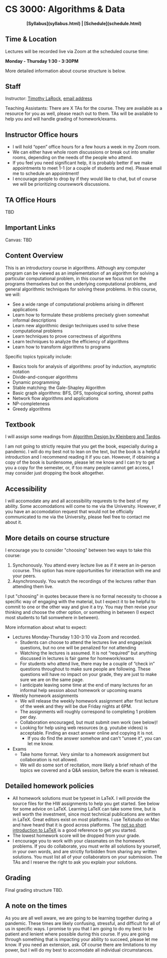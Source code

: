 ## <a name="CS3000 - Algorithms & Data - Summer 1"></a> 

# CS 3000: Algorithms & Data

<h4 align="center"> [Syllabus](syllabus.html) | [Schedule](schedule.html) </h4>


## Time & Location
Lectures will be recorded live via Zoom at the scheduled course time: 

<b> Monday - Thursday 1:30 - 3:30PM </b>

More detailed information about course structure is below.

## Staff
Instructor: [Timothy LaRock](tlarock.github.io), [email address](mailto:larock.t@northeastern.edu)

Teaching Assistants: There are X TAs for the course. They are available as a resource for you as well, please reach out to them. TAs will be available to help you and will handle grading of homework/exams.


## Instructor Office hours
* I will hold “open” office hours for a few hours a week in my Zoom room.
* We can either have whole room discussions or break out into smaller rooms, depending on the needs of the people who attend. 
* If you feel you need significant help, it is probably better if we make appointments to meet 1-1 (or a couple of students and me). Please email me to schedule an appointment!
* I encourage people to drop by if they would like to chat, but of course we will be prioritizing courswwork discussions.

## TA Office Hours
TBD

## Important Links
Canvas: TBD

##  Content Overview
This is an introductory course in algorithms. Although any computer program can be viewed as an implementation of an algorithm for solving a particular computational problem, in this course we focus not on the programs themselves but on the underlying computational problems, and general algorithmic techniques for solving these problems. In this course, we will:

* See a wide range of computational problems arising in different applications
* Learn how to formulate these problems precisely given somewhat informal descriptions
* Learn new algorithmic design techniques used to solve these computational problems
* Learn techniques to prove correctness of algorithms
* Learn techniques to analyze the efficiency of algorithms
* Learn how to transform algorithms to programs 

Specific topics typically include:

* Basics tools for analysis of algorithms: proof by induction, asymptotic notation
* Divide-and-conquer algorithms
* Dynamic programming
* Stable matching: the Gale-Shapley Algorithm
* Basic graph algorithms: BFS, DFS, topological sorting, shorest paths
* Network flow algorithms and applications
* NP-completeness
* Greedy algorithms 

## Textbook
I will assign some readings from [Algorithm Design by Kleinberg and Tardos](https://www.barnesandnoble.com/w/algorithm-design-jon-kleinberg/1100018432).

I am not going to strictly require that you get the book, especially during a pandemic. I will do my best not to lean on the text, but the book is a helpful introduction and I recommend reading it if you can. However, if obtaining a copy of the book is burdensome, please let me know and I can try to get you a copy for the semester, or, if too many people cannot get access, I may consider just dropping the book altogether.

## Accessibility
I will accomodate any and all accessibility requrests to the best of my ability. Some accomodations will come to me via the University. However, if you have an accomodation request that would not be officially communicated to me via the University, please feel free to contact me about it.

## More details on course structure
I encourage you to consider "choosing" between two ways to take this course:
 
1. Synchonously. You attend every lecture live as if it were an in-person ccourse. This option has more opportunities for interaction with me and your peers.
2. Asynchronously. You watch the recordings of the lectures rather than attending them live. 

I put "choosing" in quotes because there is no formal necessity to choose a specific way of engaging with the material, but I expect it to be helpful to commit to one or the other way and give it a try. You may then revise your thinking and choose the other option, or something in between (I expect most students to fall somwehere in between).

More information about what to expect:

* Lectures Monday-Thursday 1:30-3:10 via Zoom and recorded.
    * Students can choose to attend the lectures live and engage/ask questions, but no one will be penalized for not attending
    * Watching the lectures is assumed. It is not “required” but anything discussed in lectures is fair game for homework/exams
    * For students who attend live, there may be a couple of “check in” questions throughout to make sure people are following. These questions will have no impact on your grade, they are just to make sure we are on the same page. 
    * I anticipate leaving some time at the end of many lectures for an informal help session about homework or upcoming exams
* Weekly homework assignments
    * We will release the weekly homework assignment after first lecture of the week and they will be due Friday nights at 6PM.
    * The assignments will roughly correspond to completing 1 problem per day.
    * Collaboration encouraged, but must submit own work (see below)!
    * Looking for help using web resources (e.g. youtube videos) is acceptable. Finding an exact answer online and copying it is not.
        * If you do find the answer somehow and can't "unsee it", you can let me know.
* Exams
    * Take home format. Very similar to a homework assignment but collaboration is not allowed.
    * We will do some sort of recitation, more likely a brief rehash of the topics we covered and a Q&A session, before the exam is released.

## Detailed homework policies
* All homework solutions must be typeset in LaTeX. I will provide the source files for the HW assignments to help you get started. See below for some advice on LaTeX. Learning LaTeX can take some time, but is well worth the investment, since most technical publications are written in LaTeX. Great editors exist on most platforms. I use TeXstudio on Mac and have heard that it is good across platforms. The [not so short introduction to LaTeX](https://tobi.oetiker.ch/lshort/lshort.pdf) is a good reference to get you started.
* The lowest homework score will be dropped from your grade.
* I encourage you to work with your classmates on the homework problems. If you do collaborate, you must write all solutions by yourself, in your own words, and are strictly forbidden from sharing any written solutions. You must list all of your collaborators on your submission. The TAs and I reserve the right to ask you explain your solutions.

## Grading
Final grading structure TBD.
<!--The final course grade will be computed based on a weighted average of:

homework (45%)
two midterms (15% each)
final exam (25%)
-->

## A note on the times
As you are all well aware, we are going to be learning together during a pandemic. These times are likely confusing, stressful, and difficult for all of us in specific ways. I promise to you that I am going to do my best to be patient and lenient where possible during this course. If you are going through something that is impacting your ability to succeed, please let me know. If you need an extension, ask. Of course there are limitations to my power, but I will do my best to accomodate all individual circumstances. 
